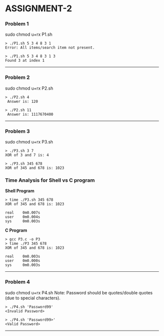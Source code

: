 # ASSIGNMENT-2

### Problem 1
sudo chmod u+rx P1.sh

```
> ./P1.sh 5 3 4 8 3 1 
Error: All items/search item not present.
```
```
> ./P1.sh 5 3 4 8 3 1 3
Found 3 at index 1
```
---

### Problem 2
sudo chmod u+rx P2.sh
```
> ./P2.sh 4
 Answer is: 120
```
```
> ./P2.sh 11
 Answer is: 1117670400
```
---

### Problem 3
sudo chmod u+rx P3.sh

```
> ./P3.sh 3 7
XOR of 3 and 7 is: 4
```
```
> ./P3.sh 345 678
XOR of 345 and 678 is: 1023
```
### Time Analysis for Shell vs C program

**Shell Program**
```
> time ./P3.sh 345 678
XOR of 345 and 678 is: 1023

real    0m0.007s
user    0m0.004s
sys     0m0.003s
```

**C Program**
```
> gcc P3.c -o P3
> time ./P3 345 678
XOR of 345 and 678 is: 1023

real    0m0.003s
user    0m0.000s
sys     0m0.003s
```
---

### Problem 4
sudo chmod u+rx P4.sh
Note: Password should be quotes/double quotes (due to special characters).

```
> ./P4.sh 'Password99'
<Invalid Password>
```
```
> ./P4.sh 'Password99>'
<Valid Password>
```
---